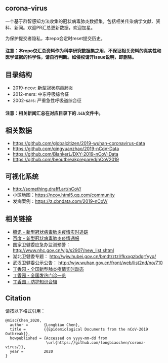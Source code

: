 ## corona-virus

一个基于群智感知方法收集的冠状病毒肺炎数据集，包括相关传染病学文献、资料、新闻。欢迎PR汇总更新数据，欢迎加星。

为保护提交者隐私，本repo会定时reset提交历史。

#### 注意：本repo仅汇总资料作为科学研究数据集之用，不保证相关资料的真实性和医学证据的科学性，请自行判断。如侵权请开issue说明，即删除。

## 目录结构
* 2019-ncov: 新型冠状病毒肺炎
* 2012-mers: 中东呼吸综合征
* 2002-sars: 严重急性呼吸道综合征

#### 注意：相关新闻汇总在对应目录下的`.bib`文件中。


## 相关数据
* https://github.com/globalcitizen/2019-wuhan-coronavirus-data
* https://github.com/qingyuanzhao/2019-nCoV-Data
* https://github.com/BlankerL/DXY-2019-nCoV-Data
* https://github.com/beoutbreakprepared/nCoV2019


## 可视化系统
* http://something.drafff.art/nCoV/
* 小区地图：https://ncov.html5.qq.com/community
* 发病案例：https://z.cbndata.com/2019-nCoV/



## 相关链接
* [腾讯 - 新型冠状病毒肺炎疫情实时追踪](https://news.qq.com/zt2020/page/feiyan.htm)
* [百度 - 新型冠状病毒肺炎疫情通报](https://voice.baidu.com/act/newpneumonia/newpneumonia)
* 国家卫健委应急办监测预警： http://www.nhc.gov.cn/yjb/s2907/new_list.shtml
* 湖北卫健委专题： http://wjw.hubei.gov.cn/bmdt/ztzl/fkxxgzbdgrfyyq/
* 武汉卫健委公示公告： http://wjw.wuhan.gov.cn/front/web/list2nd/no/710
* [丁香园 - 全国新型肺炎疫情实时动态](https://3g.dxy.cn/newh5/view/pneumonia?scene=2&clicktime=1579578460&enterid=1579578460&from=groupmessage&isappinstalled=0)
* [丁香园 - 全国发热门诊一览](https://assets.dxycdn.com/gitrepo/tod-assets/output/default/pneumonia/index.htm?t=26329483)
* [丁香园 - 防护知识合辑](https://dxy.com/column/27117)


## Citation

请按以下格式引用：

```{bibtex}
@misc{Chen_2020,
  author =       {Longbiao Chen},
  title =        {{Epidemiological Documents from the nCoV-2019 Outbreak}},
  howpublished = {Accessed on yyyy-mm-dd from
                  \url{https://github.com/longbiaochen/corona-virus/}},
  year =         2020
}
```
